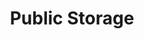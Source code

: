 ---
title: "Public Storage"
url: /gilbert/public-storage-south-higley-road/
shop: storage rental
---